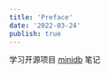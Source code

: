 ```yaml
---
title: 'Preface'
date: '2022-03-24'
publish: true
---
```


学习开源项目 [minidb](https://github.com/flower-corp/minidb) 笔记

